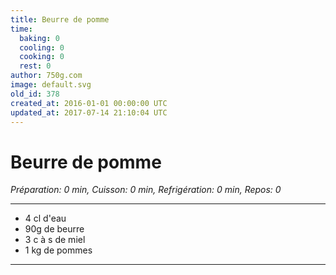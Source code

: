 ```yaml
---
title: Beurre de pomme
time:
  baking: 0
  cooling: 0
  cooking: 0
  rest: 0
author: 750g.com
image: default.svg
old_id: 378
created_at: 2016-01-01 00:00:00 UTC
updated_at: 2017-07-14 21:10:04 UTC
---
```


# Beurre de pomme

_Préparation: 0 min, Cuisson: 0 min, Refrigération: 0 min, Repos: 0_

---

- 4 cl d'eau
- 90g de beurre
- 3 c à s de miel
- 1 kg de pommes

---
